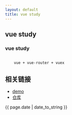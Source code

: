```yaml
---
layout: default
title: vue study
---
```

 

## vue study


### vue study

```

	vue + vue-router + vuex

```


## 相关链接
- [demo](http://zhishan33.github.io/shanBlog/)
- [仓库](https://github.com/zhishan33/VueStudy)

<p>{{ page.date | date_to_string }}</p>
